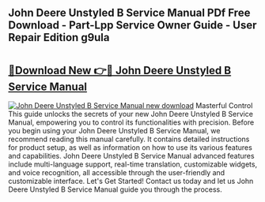 ## John Deere Unstyled B Service Manual PDf Free Download - Part-Lpp Service Owner Guide - User Repair Edition g9ula

# <h2><a href="http://bc97285.oget.top/?id=John+Deere+Unstyled+B+Service+Manual">🔗Download New 👉🔴 John Deere Unstyled B Service Manual</a></h2>

[![John Deere Unstyled B Service Manual new download](https://i.imgur.com/5g1atiW.png)](http://bc97285.oget.top/?id=John+Deere+Unstyled+B+Service+Manual)
Masterful Control This guide unlocks the secrets of your new John Deere Unstyled B Service Manual, empowering you to control its functionalities with precision. Before you begin using your John Deere Unstyled B Service Manual, we recommend reading this manual carefully. It contains detailed instructions for product setup, as well as information on how to use its various features and capabilities. John Deere Unstyled B Service Manual advanced features include multi-language support, real-time translation, customizable widgets, and voice recognition, all accessible through the user-friendly and customizable interface. Let's Get Started! Contact us today and let us John Deere Unstyled B Service Manual guide you through the process.
